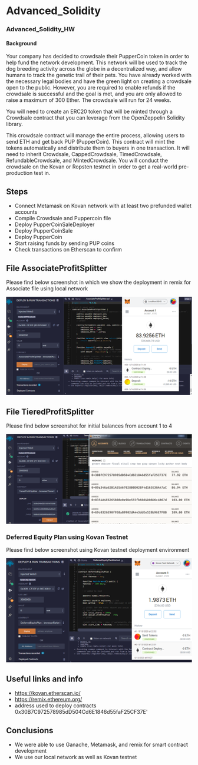 # Advanced_Solidity

###  Advanced_Solidity_HW
####  Background
Your company has decided to crowdsale their PupperCoin token in order to help fund the network development.
This network will be used to track the dog breeding activity across the globe in a decentralized way, and allow humans to track the genetic trail of their pets. You have already worked with the necessary legal bodies and have the green light on creating a crowdsale open to the public. However, you are required to enable refunds if the crowdsale is successful and the goal is met, and you are only allowed to raise a maximum of 300 Ether. The crowdsale will run for 24 weeks.

You will need to create an ERC20 token that will be minted through a Crowdsale contract that you can leverage from the OpenZeppelin Solidity library.

This crowdsale contract will manage the entire process, allowing users to send ETH and get back PUP (PupperCoin).
This contract will mint the tokens automatically and distribute them to buyers in one transaction.
It will need to inherit Crowdsale, CappedCrowdsale, TimedCrowdsale, RefundableCrowdsale, and MintedCrowdsale.
You will conduct the crowdsale on the Kovan or Ropsten testnet in order to get a real-world pre-production test in.

## Steps  
* Connect Metamask on Kovan network with at least two prefunded wallet accounts 
* Compile Crowdsale and Puppercoin file
* Deploy PupperCoinSaleDeployer 
* Deploy PupperCoinSale
* Deploy PupperCoin
* Start raising funds by sending PUP coins 
* Check transactions on Etherscan to confirm 


## File AssociateProfitSplitter

Please find below screenshot in which we show the deployment in remix for Associate file using local network 

![table](https://github.com/andreaovelar/Solidity/blob/master/images/Capture7.PNG "CLOSE")


## File TieredProfitSplitter

Please find below screenshot for initial balances from account 1 to 4 

![table](https://github.com/andreaovelar/Solidity/blob/master/images/Capture12.PNG "CLOSE")



### Deferred Equity Plan using Kovan Testnet 

Please find below screenshot using Kovan testnet deployment environment 

![table](https://github.com/andreaovelar/Solidity/blob/master/images/Capture19.PNG "CLOSE")


## Useful links and info 
* https://kovan.etherscan.io/
* https://remix.ethereum.org/
* address used to deploy contracts 0x30B7C972578985dD504Cd6E1846d55faF25CF37E'

## Conclusions 
* We were able to use Ganache, Metamask, and remix for smart contract development 
* We use our local network as well as Kovan testnet 
